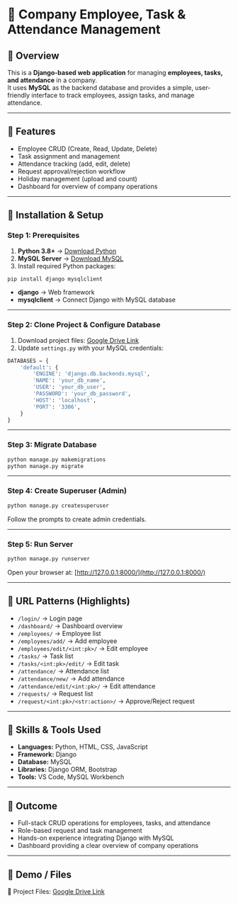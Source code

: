 # 📌 Company Employee, Task & Attendance Management

## 🔹 Overview
This is a **Django-based web application** for managing **employees, tasks, and attendance** in a company.  
It uses **MySQL** as the backend database and provides a simple, user-friendly interface to track employees, assign tasks, and manage attendance.

---

## 🔹 Features
- Employee CRUD (Create, Read, Update, Delete)
- Task assignment and management
- Attendance tracking (add, edit, delete)
- Request approval/rejection workflow
- Holiday management (upload and count)
- Dashboard for overview of company operations

---

## 🔹 Installation & Setup

### Step 1: Prerequisites
1. **Python 3.8+** → [Download Python](https://www.python.org/downloads/)
2. **MySQL Server** → [Download MySQL](https://dev.mysql.com/downloads/)
3. Install required Python packages:

```bash
pip install django mysqlclient
```

- **django** → Web framework
- **mysqlclient** → Connect Django with MySQL database

---

### Step 2: Clone Project & Configure Database
1. Download project files: [Google Drive Link](https://drive.google.com/file/d/1x-a3Aqt8qajUB5JZ7-bGqDaNNaAiJ4vD/view?usp=sharing)  
2. Update `settings.py` with your MySQL credentials:

```python
DATABASES = {
    'default': {
        'ENGINE': 'django.db.backends.mysql',
        'NAME': 'your_db_name',
        'USER': 'your_db_user',
        'PASSWORD': 'your_db_password',
        'HOST': 'localhost',
        'PORT': '3306',
    }
}
```

---

### Step 3: Migrate Database
```bash
python manage.py makemigrations
python manage.py migrate
```

---

### Step 4: Create Superuser (Admin)
```bash
python manage.py createsuperuser
```
Follow the prompts to create admin credentials.

---

### Step 5: Run Server
```bash
python manage.py runserver
```
Open your browser at: [http://127.0.0.1:8000/](http://127.0.0.1:8000/)  

---

## 🔹 URL Patterns (Highlights)
- `/login/` → Login page
- `/dashboard/` → Dashboard overview
- `/employees/` → Employee list
- `/employees/add/` → Add employee
- `/employees/edit/<int:pk>/` → Edit employee
- `/tasks/` → Task list
- `/tasks/<int:pk>/edit/` → Edit task
- `/attendance/` → Attendance list
- `/attendance/new/` → Add attendance
- `/attendance/edit/<int:pk>/` → Edit attendance
- `/requests/` → Request list
- `/request/<int:pk>/<str:action>/` → Approve/Reject request

---

## 🔹 Skills & Tools Used
- **Languages:** Python, HTML, CSS, JavaScript
- **Framework:** Django
- **Database:** MySQL
- **Libraries:** Django ORM, Bootstrap
- **Tools:** VS Code, MySQL Workbench

---

## 🔹 Outcome
- Full-stack CRUD operations for employees, tasks, and attendance  
- Role-based request and task management  
- Hands-on experience integrating Django with MySQL  
- Dashboard providing a clear overview of company operations

---

## 🔹 Demo / Files
📂 Project Files: [Google Drive Link](https://drive.google.com/file/d/1x-a3Aqt8qajUB5JZ7-bGqDaNNaAiJ4vD/view?usp=sharing)
